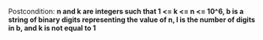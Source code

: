Postcondition: **n and k are integers such that 1 <= k <= n <= 10^6, b is a string of binary digits representing the value of n, l is the number of digits in b, and k is not equal to 1**